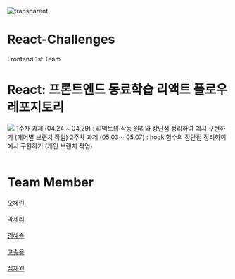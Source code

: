 ![transparent](https://capsule-render.vercel.app/api?type=transparent&fontColor=61DAFB&text=React-Challenges&height=150&fontSize=60&desc=FRONTEND%20TEAM%201&descAlignY=85&descAlign=68)

# React-Challenges
Frontend 1st Team

React: 프론트엔드 동료학습 리액트 플로우 레포지토리
===========================
<img src="https://img.shields.io/badge/React-61DAFB?style=for-the-badge&logo=React&logoColor=white">
1주차 과제 (04.24 ~ 04.29) : 리액트의 작동 원리와 장단점 정리하여 예시 구현하기 (페어별 브랜치 작업)
2주차 과제 (05.03 ~ 05.07) : hook 함수의 장단점 정리하여 예시 구현하기 (개인 브랜치 작업)
<br><br>

Team Member
===========
[오혜린](https://github.com/ooherin)
<br>
<br>
[박세리](https://github.com/seripar)
<br>
<br>
[김예슬](https://github.com/yesoryeseul)
<br>
<br>
[고승용](https://github.com/seungyonggo)
<br>
<br>
[심재원](https://github.com/GrayHound0801)
